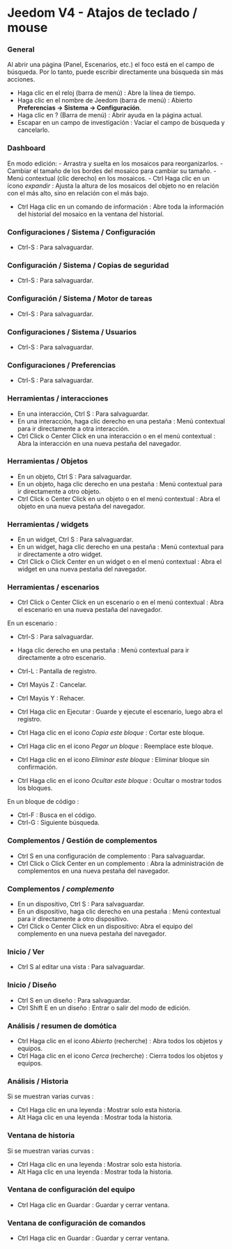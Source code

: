 # Jeedom V4 - Atajos de teclado / mouse

### General

Al abrir una página (Panel, Escenarios, etc.) el foco está en el campo de búsqueda. Por lo tanto, puede escribir directamente una búsqueda sin más acciones.

- Haga clic en el reloj (barra de menú) : Abre la línea de tiempo.
- Haga clic en el nombre de Jeedom (barra de menú)  : Abierto **Preferencias → Sistema → Configuración**.
- Haga clic en ?  (Barra de menú)  : Abrir ayuda en la página actual.
- Escapar en un campo de investigación : Vaciar el campo de búsqueda y cancelarlo.

### Dashboard
En modo edición:
	- Arrastra y suelta en los mosaicos para reorganizarlos.
	- Cambiar el tamaño de los bordes del mosaico para cambiar su tamaño.
	- Menú contextual (clic derecho) en los mosaicos.
	- Ctrl Haga clic en un ícono *expandir* : Ajusta la altura de los mosaicos del objeto no en relación con el más alto, sino en relación con el más bajo.

- Ctrl Haga clic en un comando de información : Abre toda la información del historial del mosaico en la ventana del historial.

### Configuraciones / Sistema / Configuración
- Ctrl-S : Para salvaguardar.

### Configuración / Sistema / Copias de seguridad
- Ctrl-S : Para salvaguardar.

### Configuración / Sistema / Motor de tareas
- Ctrl-S : Para salvaguardar.

### Configuraciones / Sistema / Usuarios
- Ctrl-S : Para salvaguardar.

### Configuraciones / Preferencias
- Ctrl-S : Para salvaguardar.

### Herramientas / interacciones
- En una interacción, Ctrl S : Para salvaguardar.
- En una interacción, haga clic derecho en una pestaña : Menú contextual para ir directamente a otra interacción.
- Ctrl Click o Center Click en una interacción o en el menú contextual : Abra la interacción en una nueva pestaña del navegador.

### Herramientas / Objetos
- En un objeto, Ctrl S : Para salvaguardar.
- En un objeto, haga clic derecho en una pestaña : Menú contextual para ir directamente a otro objeto.
- Ctrl Click o Center Click en un objeto o en el menú contextual : Abra el objeto en una nueva pestaña del navegador.

### Herramientas / widgets
- En un widget, Ctrl S : Para salvaguardar.
- En un widget, haga clic derecho en una pestaña : Menú contextual para ir directamente a otro widget.
- Ctrl Click o Click Center en un widget o en el menú contextual : Abra el widget en una nueva pestaña del navegador.

### Herramientas / escenarios
- Ctrl Click o Center Click en un escenario o en el menú contextual : Abra el escenario en una nueva pestaña del navegador.

En un escenario :
- Ctrl-S : Para salvaguardar.
- Haga clic derecho en una pestaña : Menú contextual para ir directamente a otro escenario.
- Ctrl-L : Pantalla de registro.
- Ctrl Mayús Z : Cancelar.
- Ctrl Mayús Y : Rehacer.

- Ctrl Haga clic en Ejecutar : Guarde y ejecute el escenario, luego abra el registro.
- Ctrl Haga clic en el icono *Copia este bloque* : Cortar este bloque.
- Ctrl Haga clic en el icono *Pegar un bloque* : Reemplace este bloque.
- Ctrl Haga clic en el icono *Eliminar este bloque* : Eliminar bloque sin confirmación.
- Ctrl Haga clic en el icono *Ocultar este bloque* : Ocultar o mostrar todos los bloques.

En un bloque de código :
- Ctrl-F : Busca en el código.
- Ctrl-G : Siguiente búsqueda.

### Complementos / Gestión de complementos
- Ctrl S en una configuración de complemento : Para salvaguardar.
- Ctrl Click o Click Center en un complemento : Abra la administración de complementos en una nueva pestaña del navegador.

### Complementos / *complemento*
- En un dispositivo, Ctrl S  : Para salvaguardar.
- En un dispositivo, haga clic derecho en una pestaña : Menú contextual para ir directamente a otro dispositivo.
- Ctrl Click o Center Click en un dispositivo: Abra el equipo del complemento en una nueva pestaña del navegador.

### Inicio / Ver
- Ctrl S al editar una vista : Para salvaguardar.

### Inicio / Diseño
- Ctrl S en un diseño : Para salvaguardar.
- Ctrl Shift E en un diseño : Entrar o salir del modo de edición.

### Análisis / resumen de domótica
- Ctrl Haga clic en el icono *Abierto* (recherche) : Abra todos los objetos y equipos.
- Ctrl Haga clic en el icono *Cerca* (recherche) : Cierra todos los objetos y equipos.

### Análisis / Historia
Si se muestran varias curvas :
- Ctrl Haga clic en una leyenda : Mostrar solo esta historia.
- Alt Haga clic en una leyenda : Mostrar toda la historia.

### Ventana de historia
Si se muestran varias curvas :
- Ctrl Haga clic en una leyenda : Mostrar solo esta historia.
- Alt Haga clic en una leyenda : Mostrar toda la historia.

### Ventana de configuración del equipo
- Ctrl Haga clic en Guardar : Guardar y cerrar ventana.

### Ventana de configuración de comandos
- Ctrl Haga clic en Guardar : Guardar y cerrar ventana.

